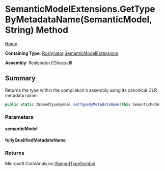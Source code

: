 <a name="_top"></a>

# SemanticModelExtensions\.GetTypeByMetadataName\(SemanticModel, String\) Method

[Home](../../../README.md#_top)

**Containing Type**: [Roslynator](../../README.md#_top)\.[SemanticModelExtensions](../README.md#_top)

**Assembly**: Roslynator\.CSharp\.dll

## Summary

Returns the type within the compilation's assembly using its canonical CLR metadata name\.

```csharp
public static INamedTypeSymbol GetTypeByMetadataName(this SemanticModel semanticModel, string fullyQualifiedMetadataName)
```

### Parameters

#### semanticModel

#### fullyQualifiedMetadataName

### Returns

Microsoft\.CodeAnalysis\.[INamedTypeSymbol](https://docs.microsoft.com/en-us/dotnet/api/microsoft.codeanalysis.inamedtypesymbol)


